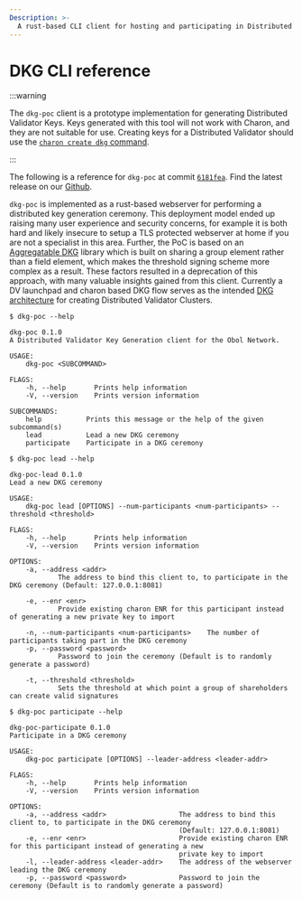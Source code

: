 ```yaml
---
Description: >-
  A rust-based CLI client for hosting and participating in Distributed Validator key generation ceremonies.
---
```


# DKG CLI reference


:::warning

The `dkg-poc` client is a prototype implementation for generating Distributed Validator Keys. Keys generated with this tool will not work with Charon, and they are not suitable for use. Creating keys for a Distributed Validator should use the [`charon create dkg` command](../dv/09_charon_cli_reference.md#creating-the-configuration-for-a-dkg-ceremony).

:::

The following is a reference for `dkg-poc` at commit [`6181fea`](https://github.com/ObolNetwork/dkg-poc/commit/6181feaab2f60bdaaec954f11c04ef49c0b3366a). Find the latest release on our [Github](https://github.com/ObolNetwork/dkg-poc).

`dkg-poc` is implemented as a rust-based webserver for performing a distributed key generation ceremony. This deployment model ended up raising many user experience and security concerns, for example it is both hard and likely insecure to setup a TLS protected webserver at home if you are not a specialist in this area. Further, the PoC is based on an [Aggregatable DKG](https://github.com/kobigurk/aggregatable-dkg) library which is built on sharing a group element rather than a field element, which makes the threshold signing scheme more complex as a result. These factors resulted in a deprecation of this approach, with many valuable insights gained from this client. Currently a DV launchpad and charon based DKG flow serves as the intended [DKG architecture](https://github.com/ObolNetwork/charon/blob/main/docs/dkg.md) for creating Distributed Validator Clusters. 

```
$ dkg-poc --help 

dkg-poc 0.1.0
A Distributed Validator Key Generation client for the Obol Network.

USAGE:
    dkg-poc <SUBCOMMAND>

FLAGS:
    -h, --help       Prints help information
    -V, --version    Prints version information

SUBCOMMANDS:
    help           Prints this message or the help of the given subcommand(s)
    lead           Lead a new DKG ceremony
    participate    Participate in a DKG ceremony

```

```
$ dkg-poc lead --help

dkg-poc-lead 0.1.0
Lead a new DKG ceremony

USAGE:
    dkg-poc lead [OPTIONS] --num-participants <num-participants> --threshold <threshold>

FLAGS:
    -h, --help       Prints help information
    -V, --version    Prints version information

OPTIONS:
    -a, --address <addr>
            The address to bind this client to, to participate in the DKG ceremony (Default: 127.0.0.1:8081)

    -e, --enr <enr>
            Provide existing charon ENR for this participant instead of generating a new private key to import

    -n, --num-participants <num-participants>    The number of participants taking part in the DKG ceremony
    -p, --password <password>
            Password to join the ceremony (Default is to randomly generate a password)

    -t, --threshold <threshold>
            Sets the threshold at which point a group of shareholders can create valid signatures

```

```
$ dkg-poc participate --help

dkg-poc-participate 0.1.0
Participate in a DKG ceremony

USAGE:
    dkg-poc participate [OPTIONS] --leader-address <leader-addr>

FLAGS:
    -h, --help       Prints help information
    -V, --version    Prints version information

OPTIONS:
    -a, --address <addr>                  The address to bind this client to, to participate in the DKG ceremony
                                          (Default: 127.0.0.1:8081)
    -e, --enr <enr>                       Provide existing charon ENR for this participant instead of generating a new
                                          private key to import
    -l, --leader-address <leader-addr>    The address of the webserver leading the DKG ceremony
    -p, --password <password>             Password to join the ceremony (Default is to randomly generate a password)
```
